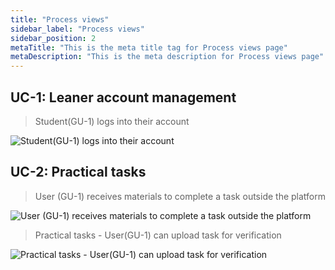 ```yaml
---
title: "Process views"
sidebar_label: "Process views"
sidebar_position: 2
metaTitle: "This is the meta title tag for Process views page"
metaDescription: "This is the meta description for Process views page"
---
```

## **UC-1:** Leaner account management
> Student(GU-1) logs into their account

![Student(GU-1) logs into their account](/img/UC1_LeanerAccountManagement.png)

## **UC-2:** Practical tasks
> User (GU-1) receives materials to complete a task outside the platform

![User (GU-1) receives materials to complete a task outside the platform](/img/UC1_LeanerAccountManagement.png)

> Practical tasks - User(GU-1) can upload task for verification

![Practical tasks - User(GU-1) can upload task for verification ](/img/PracticalTasks2.png)

